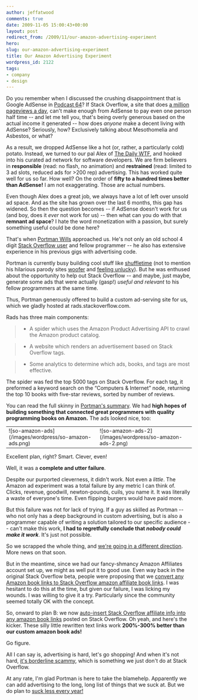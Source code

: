 ```yaml
---
author: jeffatwood
comments: true
date: 2009-11-05 15:00:43+00:00
layout: post
redirect_from: /2009/11/our-amazon-advertising-experiment
hero: 
slug: our-amazon-advertising-experiment
title: Our Amazon Advertising Experiment
wordpress_id: 2122
tags:
- company
- design
---
```



Do you remember when I discussed the crushing disappointment that is Google AdSense in [Podcast 64](http://blog.stackoverflow.com/2009/08/podcast-64/)? If Stack Overflow, a site that does [a million pageviews a day](http://blog.stackoverflow.com/2009/09/one-million-pageviews/), can't make enough from AdSense to pay even one person half time -- and let me tell you, that's being overly generous based on the actual income it generated -- how does _anyone_ make a decent living with AdSense? Seriously, how? Exclusively talking about Mesothomelia and Asbestos, or what?



As a result, we dropped AdSense like a hot (or, rather, a particularly cold) potato. Instead, we turned to our pal Alex of [The Daily WTF](http://thedailywtf.com), and hooked into his curated ad network for software developers. We are firm believers in **responsible** (read: no flash, no animation) and **restrained** (read: limited to 3 ad slots, reduced ads for >200 rep) advertising. This has worked quite well for us so far. How well? On the order of **fifty to a hundred times better than AdSense!** I am not exaggerating. Those are actual numbers.



Even though Alex does a great job, we always have a lot of left over unsold ad space. And as the site has grown over the last 6 months, this gap has widened. So then the question becomes -- if AdSense doesn't work for us (and boy, does it _ever_ not work for us) -- then what can you do with that **remnant ad space**? I hate the word monetization with a passion, but surely something useful could be done here?



That's when [Portman Wills](http://portmanwills.com/) approached us. He's not only an old school 4 digit [Stack Overflow user](http://stackoverflow.com/users/1690/portman) and fellow programmer -- he also has extensive experience in his previous gigs with advertising code.



Portman is currently busy building cool stuff like [shuffletime](http://shuffletime.com/c/codinghorror) (not to mention his hilarious parody sites [woofer](http://woofertime.com/) and [feeling unlucky](http://unluckytime.com/)). But he was enthused about the opportunity to help out Stack Overflow -- and maybe, just maybe, generate some ads that were actually (gasp!) _useful and relevant_ to his fellow programmers at the same time. 



Thus, Portman generously offered to build a custom ad-serving site for us, which we gladly hosted at rads.stackoverflow.com.





>
Rads has three main components:

> 
> 

> 
> 

>   * A spider which uses the Amazon Product Advertising API to crawl the Amazon product catalog.

>   * A website which renders an advertisement based on Stack Overflow tags.

>   * Some analytics to determine which ads, books, and tags are most effective.


> 
> 
The spider was fed the top 5000 tags on Stack Overflow. For each tag, it preformed a keyword search on the “Computers & Internet” node, returning the top 10 books with five-star reviews, sorted by number of reviews.






You can read the full skinny in [Portman's summary](http://blog.stackoverflow.com/summary-of-amazon-remnant-ad-experiment/). We had **high hopes of building something that connected great programmers with quality programming books on Amazon.** The ads looked nice, too:



<table >
<tr >

<td >
![so-amazon-ads](/images/wordpress/so-amazon-ads.png)

<td >
![so-amazon-ads-2](/images/wordpress/so-amazon-ads-2.png)
</tr>
</table>



Excellent plan, right? Smart. Clever, even!



Well, it was a **complete and utter failure**.



Despite our purported cleverness, it didn't work. Not even a _little_. The Amazon ad experiment was a total failure by any metric I can think of. Clicks, revenue, goodwill, newton-pounds, cuils, you name it. It was literally a waste of everyone's time. Even flipping burgers would have paid more.



But this failure was not for lack of trying. If a guy as skilled as Portman -- who not only has a deep background in custom advertising, but is also a programmer capable of writing a solution tailored to our specific audience -- can't make this work, **I had to regretfully conclude that _nobody could make it work_**. It's just not possible.



So we scrapped the whole thing, and [we're going in a different direction](http://meta.stackoverflow.com/questions/23899/proposal-free-vote-based-advertising-for-open-source-projects).  More news on that soon.



But in the meantime, since we had our fancy-shmancy Amazon Affiliates account set up, we might as well put it to good use. Even way back in the original Stack Overflow beta, people were proposing that we [convert any Amazon book links to Stack Overflow amazon affiliate book links](http://meta.stackoverflow.com/questions/10948/would-it-be-a-problem-if-all-amazon-links-were-converted-to-affiliate-links). I was hesitant to do this at the time, but given our failure, I was licking my wounds. I was willing to give it a try. Particularly since the community seemed totally OK with the concept.



So, onward to plan B: we now [auto-insert Stack Overflow affiliate info into any amazon book links](http://meta.stackoverflow.com/questions/26964/auto-inserting-stack-overflow-affiliate-into-all-amazon-book-links) posted on Stack Overflow. Oh yeah, and here's the kicker. These silly little rewritten text links work **200%-300% better than our custom amazon book ads!**



Go figure.



All I can say is, advertising is hard, let's go shopping! And when it's not hard, [it's borderline scammy](http://www.techcrunch.com/2009/11/01/how-to-spam-facebook-like-a-pro-an-insiders-confession/), which is something we just don't do at Stack Overflow.



At any rate, I'm glad Portman is here to take the blamehelp. Apparently we can add advertising to the long, long list of things that we suck at. But we do plan to [suck less every year!](http://www.codinghorror.com/blog/archives/000530.html)

